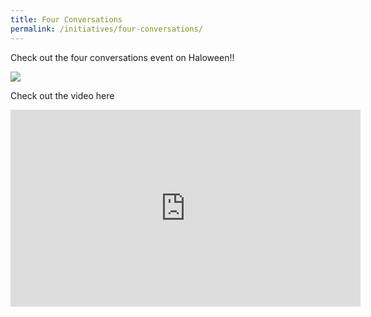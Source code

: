```yaml
---
title: Four Conversations
permalink: /initiatives/four-conversations/
---
```


Check out the four conversations event on Haloween!!

![](/images/Inactive_Oct19-FA_eDm_5\Inactive_Oct19-FA.jpg)



Check out the video here 

<iframe width="560" height="315" src="https://www.youtube.com/embed/kuTk6Y0kfWc" frameborder="0" allow="accelerometer; autoplay; encrypted-media; gyroscope; picture-in-picture" allowfullscreen></iframe>